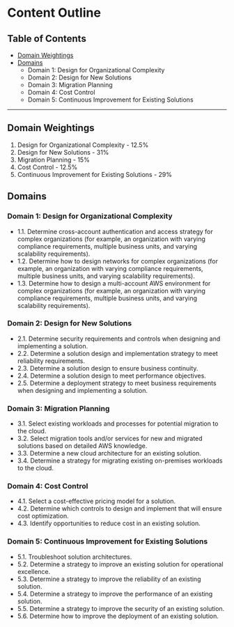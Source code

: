 # Content Outline

## Table of Contents

<!-- MarkdownTOC depth=4 -->

- [Domain Weightings](#domain-weightings)
- [Domains](#domains)
    - Domain 1: Design for Organizational Complexity
    - Domain 2: Design for New Solutions
    - Domain 3: Migration Planning
    - Domain 4: Cost Control
    - Domain 5: Continuous Improvement for Existing Solutions

<!-- /MarkdownTOC -->

---

## Domain Weightings

1. Design for Organizational Complexity - 12.5%
2. Design for New Solutions - 31%
3. Migration Planning - 15%
4. Cost Control - 12.5%
5. Continuous Improvement for Existing Solutions - 29%


## Domains

### Domain 1: Design for Organizational Complexity
* 1.1. Determine cross-account authentication and access strategy for complex organizations (for example, an organization with varying compliance requirements, multiple business units, and varying scalability requirements).
* 1.2. Determine how to design networks for complex organizations (for example, an organization with varying compliance requirements, multiple business units, and varying scalability requirements).
* 1.3. Determine how to design a multi-account AWS environment for complex organizations (for example, an organization with varying compliance requirements, multiple business units, and varying scalability requirements).

### Domain 2: Design for New Solutions
* 2.1. Determine security requirements and controls when designing and implementing a solution.
* 2.2. Determine a solution design and implementation strategy to meet reliability requirements.
* 2.3. Determine a solution design to ensure business continuity.
* 2.4. Determine a solution design to meet performance objectives.
* 2.5. Determine a deployment strategy to meet business requirements when designing and implementing a solution.

### Domain 3: Migration Planning
* 3.1. Select existing workloads and processes for potential migration to the cloud.
* 3.2. Select migration tools and/or services for new and migrated solutions based on detailed AWS knowledge.
* 3.3. Determine a new cloud architecture for an existing solution.
* 3.4. Determine a strategy for migrating existing on-premises workloads to the cloud.

### Domain 4: Cost Control
* 4.1. Select a cost-effective pricing model for a solution.
* 4.2. Determine which controls to design and implement that will ensure cost optimization.
* 4.3. Identify opportunities to reduce cost in an existing solution.

### Domain 5: Continuous Improvement for Existing Solutions
* 5.1. Troubleshoot solution architectures.
* 5.2. Determine a strategy to improve an existing solution for operational excellence.
* 5.3. Determine a strategy to improve the reliability of an existing solution.
* 5.4. Determine a strategy to improve the performance of an existing solution.
* 5.5. Determine a strategy to improve the security of an existing solution.
* 5.6. Determine how to improve the deployment of an existing solution.
